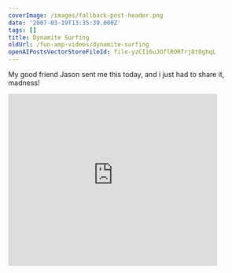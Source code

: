 ```yaml
---
coverImage: /images/fallback-post-header.png
date: '2007-03-19T13:35:39.000Z'
tags: []
title: Dynamite Surfing
oldUrl: /fun-amp-videos/dynamite-surfing
openAIPostsVectorStoreFileId: file-yzCIi6uJOflRORTrj8t0ghqL
---
```


My good friend Jason sent me this today, and i just had to share it, madness!

<!-- more -->

<embed width="425" height="350" wmode="transparent" type="application/x-shockwave-flash" src="https://www.youtube.com/v/JR_naKxLEPc"></embed>
